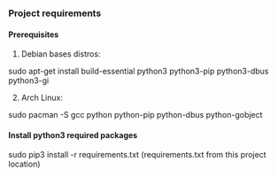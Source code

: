 ### Project requirements

#### Prerequisites

1. Debian bases distros:

  sudo apt-get install build-essential python3 python3-pip python3-dbus python3-gi

2. Arch Linux:

  sudo pacman -S gcc python python-pip python-dbus python-gobject

#### Install python3 required packages

  sudo pip3 install -r requirements.txt (requirements.txt from this project location)
